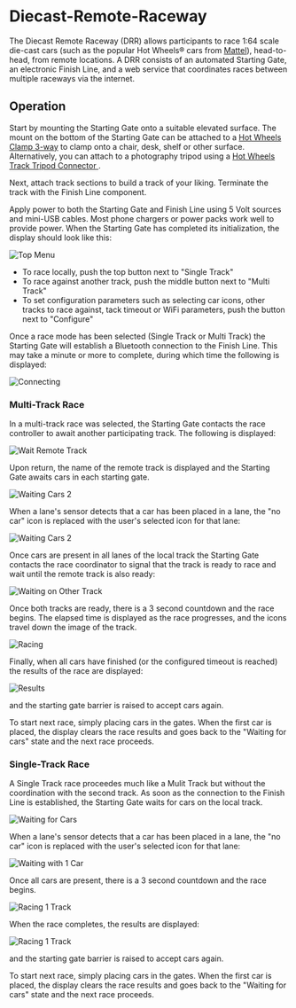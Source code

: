 # Diecast-Remote-Raceway
The Diecast Remote Raceway (DRR) allows participants to race 1:64 scale die-cast cars (such as the popular Hot Wheels® cars from 
[Mattel](https://www.mattel.com/en-us)), head-to-head, from remote locations.  A DRR consists of an automated Starting Gate, an electronic Finish Line, and a web service that coordinates races between multiple raceways via the internet.

## Operation

Start by mounting the Starting Gate onto a suitable elevated surface. The mount on the bottom of
the Starting Gate can be attached to a [Hot Wheels Clamp
3-way](https://www.thingiverse.com/thing:4037458) to clamp onto a chair, desk, shelf or other
surface.  Alternatively, you can attach to a photography tripod using a [Hot Wheels Track Tripod Connector ](https://www.thingiverse.com/thing:4376073).

Next, attach track sections to build a track of your liking.  Terminate the track with the Finish
Line component.

Apply power to both the Starting Gate and Finish Line using 5 Volt sources
and mini-USB cables.  Most phone chargers or power packs work well to
provide power.  When the Starting Gate has completed its initialization,
the display should look like this:

![Top Menu](images/Top-Menu.png)

* To race locally, push the top button next to "Single Track"
* To race against another track, push the middle button next to "Multi Track"
* To set configuration parameters such as selecting car icons, other tracks to race against, tack timeout or WiFi parameters, push the button next to "Configure"

Once a race mode has been selected (Single Track or Multi Track) the
Starting Gate will establish a Bluetooth connection to the Finish Line.
This may take a minute or more to complete, during which time the
following is displayed:

![Connecting](images/Connecting.png)

### Multi-Track Race

In a multi-track race was selected, the Starting Gate contacts the race controller to await
another participating track.  The following is displayed:

![Wait Remote Track](images/Wait-Remote-Track.png)

Upon return, the name of the remote track is displayed
and the Starting Gate awaits cars in each starting gate.

![Waiting Cars 2](images/Waiting-Cars-2-Empty.png)

When a lane's sensor detects that a car has been placed in a lane, the "no
car" icon is replaced with the user's selected icon for that lane:

![Waiting Cars 2](images/Waiting-Cars-2.png)

Once cars are present in all lanes of the local track the Starting Gate
contacts the race coordinator to signal that the track is ready to race and wait until the
remote track is also ready:

![Waiting on Other Track](images/Waiting-Other.png)

Once both tracks are ready, there is a 3 second countdown and the
race begins.  The elapsed time is displayed as the race progresses,
and the icons travel down the image of the track.

![Racing](images/Racing.png)

Finally, when all cars have finished (or the configured timeout is reached) the results of the
race are displayed:

![Results](images/Results.png)

and the starting gate barrier is raised to accept cars again.

To start next race, simply placing cars in the gates.  When the first car is placed, the
display clears the race results and goes back to the "Waiting for cars" state and the next race
proceeds.

### Single-Track Race

A Single Track race proceedes much like a Mulit Track but without the coordination with the
second track.  As soon as the connection to the Finish Line is established, the Starting Gate
waits for cars on the local track.

![Waiting for Cars](images/Waiting-for-Cars.png)

When a lane's sensor detects that a car has been placed in a lane, the "no
car" icon is replaced with the user's selected icon for that lane:

![Waiting with 1 Car](images/Waiting-Cars-1.png)

Once all cars are present, there is a 3 second countdown and the race begins.

![Racing 1 Track](images/Racing-1-Track.png)

When the race completes, the results are displayed:

![Racing 1 Track](images/Results-1-Track.png)

and the starting gate barrier is raised to accept cars again.

To start next race, simply placing cars in the gates.  When the first car is placed, the
display clears the race results and goes back to the "Waiting for cars" state and the next race
proceeds.
